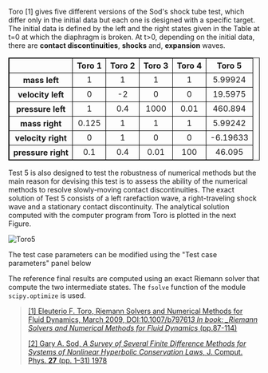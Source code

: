 Toro [1] gives five different versions of the Sod's shock tube test,
which differ only in the initial data but each one is designed
with a specific target.
The initial data is defined by the left and the right states
given in the Table at t=0 at which the diaphragm is broken.
At t$>$0, depending on the initial data, there are
**contact discontinuities**, **shocks** and, **expansion** waves.

<table style="border:1px solid black">
    <thead align="center">
        <tr style="border:1px solid black">
            <th style="border:1px solid black; text-align: center"></th>
            <th style="border:1px solid black; text-align: center">Toro 1</th>
            <th style="border:1px solid black; text-align: center">Toro 2</th>
            <th style="border:1px solid black; text-align: center">Toro 3</th>
            <th style="border:1px solid black; text-align: center">Toro 4</th>
            <th style="border:1px solid black; text-align: center">Toro 5</th>
        </tr>
    </thead>
    <tbody align="center">
        <tr style="border:1px solid black">
            <th>mass left</th>
            <td style="border:1px solid black; text-align: center">1</td>
            <td style="border:1px solid black; text-align: center">1</td>
            <td style="border:1px solid black; text-align: center">1</td>
            <td style="border:1px solid black; text-align: center">1</td>
            <td style="border:1px solid black; text-align: center">5.99924</td>
        </tr>
        <tr style="border:1px solid black">
            <th>velocity left</th>
            <td style="border:1px solid black; text-align: center">0</td>
            <td style="border:1px solid black; text-align: center">-2</td>
            <td style="border:1px solid black; text-align: center">0</td>
            <td style="border:1px solid black; text-align: center">0</td>
            <td style="border:1px solid black; text-align: center">19.5975</td>
        </tr>
        <tr style="border:1px solid black">
            <th>pressure left</th>
            <td style="border:1px solid black; text-align: center">1</td>
            <td style="border:1px solid black; text-align: center">0.4</td>
            <td style="border:1px solid black; text-align: center">1000</td>
            <td style="border:1px solid black; text-align: center">0.01</td>
            <td style="border:1px solid black; text-align: center">460.894</td>
        </tr>
        <tr style="border:1px solid black">
            <th>mass right</th>
            <td style="border:1px solid black; text-align: center">0.125</td>
            <td style="border:1px solid black; text-align: center">1</td>
            <td style="border:1px solid black; text-align: center">1</td>
            <td style="border:1px solid black; text-align: center">1</td>
            <td style="border:1px solid black; text-align: center">5.99242</td>
        </tr>
        <tr style="border:1px solid black">
            <th>velocity right</th>
            <td style="border:1px solid black; text-align: center">0</td>
            <td style="border:1px solid black; text-align: center">1</td>
            <td style="border:1px solid black; text-align: center">0</td>
            <td style="border:1px solid black; text-align: center">0</td>
            <td style="border:1px solid black; text-align: center">-6.19633</td>
        </tr>
        <tr style="border:1px solid black">
            <th>pressure right</th>
            <td style="border:1px solid black; text-align: center">0.1</td>
            <td style="border:1px solid black; text-align: center">0.4</td>
            <td style="border:1px solid black; text-align: center">0.01</td>
            <td style="border:1px solid black; text-align: center">100</td>
            <td style="border:1px solid black; text-align: center">46.095</td>
        </tr>
    </tbody>
</table>

Test 5 is also designed to test the robustness of numerical methods
but the main reason for devising this test is to assess the ability
of the numerical methods to resolve slowly-moving contact discontinuities.
The exact solution of Test 5 consists of a left rarefaction wave,
a right-traveling shock wave and a stationary contact discontinuity.
The analytical solution computed with the computer program from Toro
is plotted in the next Figure.

![Toro5](./Dimension1/Euler/Toro_Test4.png "Toro test case 5")

The test case parameters can be modified using
the "Test case parameters" panel below

The reference final results are computed using an exact Riemann solver
that compute the two intermediate states.
The `fsolve` function of the module `scipy.optimize` is used.

> [[1] Eleuterio F. Toro, Riemann Solvers and Numerical Methods for Fluid Dynamics, March 2009, DOI:10.1007/b79761*3
> In book: \_Riemann Solvers and Numerical Methods for Fluid Dynamics* (pp.87-114)](https://www.researchgate.net/publication/278720679_Riemann_Solvers_and_Numerical_Methods_for_Fluid_Dynamics)
>
> [[2] Gary A. Sod, _A Survey of Several Finite Difference Methods for Systems of Nonlinear Hyperbolic Conservation Laws_, J. Comput. Phys. **27** (pp. 1–31) 1978](https://hal.archives-ouvertes.fr/hal-01635155/file/GAS.pdf)
